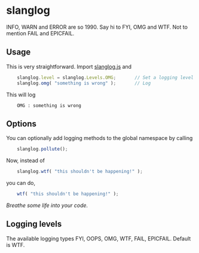 slanglog
========

INFO, WARN and ERROR are so 1990. Say hi to FYI, OMG and WTF. Not to mention FAIL and EPICFAIL.

Usage
-----
This is very straightforward. Import [slanglog.js](https://github.com/harith/slanglog/downloads) and 

```javascript
    slanglog.level = slanglog.Levels.OMG;       // Set a logging level
    slanglog.omg( "something is wrong" );       // Log
```

This will log

```
    OMG : something is wrong
```

Options
-------

You can optionally add logging methods to the global namespace by calling

```javascript
    slanglog.pollute();
```

Now, instead of 

```javascript
    slanglog.wtf( "this shouldn't be happening!" );
```

you can do,

```javascript
    wtf( "this shouldn't be happening!" );
```

*Breathe some life into your code.*


Logging levels
------------------------

The available logging types FYI, OOPS, OMG, WTF, FAIL, EPICFAIL. Default is WTF.
